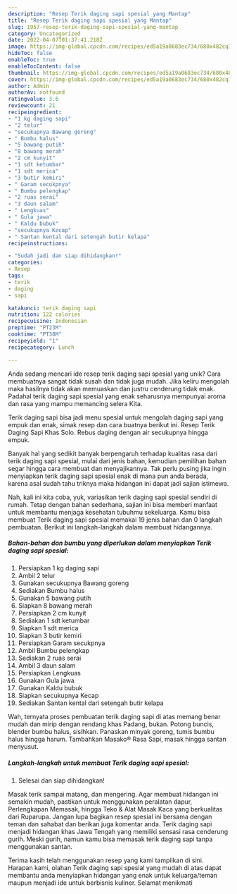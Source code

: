 ```yaml
---
description: "Resep Terik daging sapi spesial yang Mantap"
title: "Resep Terik daging sapi spesial yang Mantap"
slug: 1957-resep-terik-daging-sapi-spesial-yang-mantap
category: Uncategorized
date: 2022-04-07T01:37:41.218Z
image: https://img-global.cpcdn.com/recipes/ed5a19a0683ec734/680x482cq70/terik-daging-sapi-spesial-foto-resep-utama.jpg
hideToc: false
enableToc: true
enableTocContent: false
thumbnail: https://img-global.cpcdn.com/recipes/ed5a19a0683ec734/680x482cq70/terik-daging-sapi-spesial-foto-resep-utama.jpg
cover: https://img-global.cpcdn.com/recipes/ed5a19a0683ec734/680x482cq70/terik-daging-sapi-spesial-foto-resep-utama.jpg
author: Admin
authorAv: notfound
ratingvalue: 3.6
reviewcount: 21
recipeingredient:
- "1 kg daging sapi"
- "2 telur"
- "secukupnya Bawang goreng"
- " Bumbu halus"
- "5 bawang putih"
- "8 bawang merah"
- "2 cm kunyit"
- "1 sdt ketumbar"
- "1 sdt merica"
- "3 butir kemiri"
- " Garam secukpnya"
- " Bumbu pelengkap"
- "2 ruas serai"
- "3 daun salam"
- " Lengkuas"
- " Gula jawa"
- " Kaldu bubuk"
- "secukupnya Kecap"
- " Santan kental dari setengah butir kelapa"
recipeinstructions:

- "Sudah jadi dan siap dihidangkan!"
categories:
- Resep
tags:
- terik
- daging
- sapi

katakunci: terik daging sapi 
nutrition: 122 calories
recipecuisine: Indonesian
preptime: "PT23M"
cooktime: "PT38M"
recipeyield: "1"
recipecategory: Lunch

---
```





Anda sedang mencari ide resep terik daging sapi spesial yang unik? Cara membuatnya sangat tidak susah dan tidak juga mudah. Jika keliru mengolah maka hasilnya tidak akan memuaskan dan justru cenderung tidak enak. Padahal terik daging sapi spesial yang enak seharusnya mempunyai aroma dan rasa yang mampu memancing selera Kita.





Terik daging sapi bisa jadi menu spesial untuk mengolah daging sapi yang empuk dan enak, simak resep dan cara buatnya berikut ini. Resep Terik Daging Sapi Khas Solo. Rebus daging dengan air secukupnya hingga empuk.

Banyak hal yang sedikit banyak berpengaruh terhadap kualitas rasa dari terik daging sapi spesial, mulai dari jenis bahan, kemudian pemilihan bahan segar hingga cara membuat dan menyajikannya. Tak perlu pusing jika ingin menyiapkan terik daging sapi spesial enak di mana pun anda berada, karena asal sudah tahu triknya maka hidangan ini dapat jadi sajian istimewa.






Nah, kali ini kita coba, yuk, variasikan terik daging sapi spesial sendiri di rumah. Tetap dengan bahan sederhana, sajian ini bisa memberi manfaat untuk membantu menjaga kesehatan tubuhmu sekeluarga. Kamu bisa membuat Terik daging sapi spesial memakai 19 jenis bahan dan 0 langkah pembuatan. Berikut ini langkah-langkah dalam membuat hidangannya.

<!--inarticleads1-->

##### Bahan-bahan dan bumbu yang diperlukan dalam menyiapkan Terik daging sapi spesial:

1. Persiapkan 1 kg daging sapi
1. Ambil 2 telur
1. Gunakan secukupnya Bawang goreng
1. Sediakan  Bumbu halus
1. Gunakan 5 bawang putih
1. Siapkan 8 bawang merah
1. Persiapkan 2 cm kunyit
1. Sediakan 1 sdt ketumbar
1. Siapkan 1 sdt merica
1. Siapkan 3 butir kemiri
1. Persiapkan  Garam secukpnya
1. Ambil  Bumbu pelengkap
1. Sediakan 2 ruas serai
1. Ambil 3 daun salam
1. Persiapkan  Lengkuas
1. Gunakan  Gula jawa
1. Gunakan  Kaldu bubuk
1. Siapkan secukupnya Kecap
1. Sediakan  Santan kental dari setengah butir kelapa


Wah, ternyata proses pembuatan terik daging sapi di atas memang benar mudah dan mirip dengan rendang khas Padang, bukan. Potong buncis, blender bumbu halus, sisihkan. Panaskan minyak goreng, tumis bumbu halus hingga harum. Tambahkan Masako® Rasa Sapi, masak hingga santan menyusut. 

<!--inarticleads2-->

##### Langkah-langkah untuk membuat Terik daging sapi spesial:


1. Selesai dan siap dihidangkan!

Masak terik sampai matang, dan mengering. Agar membuat hidangan ini semakin mudah, pastikan untuk menggunakan peralatan dapur, Perlengkapan Memasak, hingga Teko &amp; Alat Masak Kaca yang berkualitas dari Ruparupa. Jangan lupa bagikan resep spesial ini bersama dengan teman dan sahabat dan berikan juga komentar anda. Terik daging sapi menjadi hidangan khas Jawa Tengah yang memiliki sensasi rasa cenderung gurih. Meski gurih, namun kamu bisa memasak terik daging sapi tanpa menggunakan santan. 

Terima kasih telah menggunakan resep yang kami tampilkan di sini. Harapan kami, olahan Terik daging sapi spesial yang mudah di atas dapat membantu anda menyiapkan hidangan yang enak untuk keluarga/teman maupun menjadi ide untuk berbisnis kuliner. Selamat menikmati
